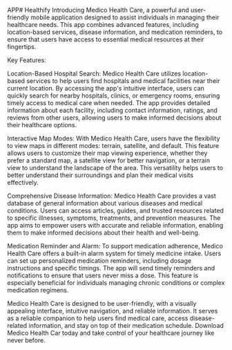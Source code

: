 APP#   H e a l t h i f y 
 
 
Introducing Medico Health Care, a powerful and user-friendly mobile application designed to assist individuals in managing their healthcare needs. This app combines advanced features, including location-based services, disease information, and medication reminders, to ensure that users have access to essential medical resources at their fingertips.

Key Features:

Location-Based Hospital Search:
Medico Health Care utilizes location-based services to help users find hospitals and medical facilities near their current location. By accessing the app's intuitive interface, users can quickly search for nearby hospitals, clinics, or emergency rooms, ensuring timely access to medical care when needed. The app provides detailed information about each facility, including contact information, ratings, and reviews from other users, allowing users to make informed decisions about their healthcare options.

Interactive Map Modes:
With Medico Health Care, users have the flexibility to view maps in different modes: terrain, satellite, and default. This feature allows users to customize their map viewing experience, whether they prefer a standard map, a satellite view for better navigation, or a terrain view to understand the landscape of the area. This versatility helps users to better understand their surroundings and plan their medical visits effectively.

Comprehensive Disease Information:
Medico Health Care provides a vast database of general information about various diseases and medical conditions. Users can access articles, guides, and trusted resources related to specific illnesses, symptoms, treatments, and prevention measures. The app aims to empower users with accurate and reliable information, enabling them to make informed decisions about their health and well-being.

Medication Reminder and Alarm:
To support medication adherence, Medico Health Care offers a built-in alarm system for timely medicine intake. Users can set up personalized medication reminders, including dosage instructions and specific timings. The app will send timely reminders and notifications to ensure that users never miss a dose. This feature is especially beneficial for individuals managing chronic conditions or complex medication regimens.

Medico Health Care is designed to be user-friendly, with a visually appealing interface, intuitive navigation, and reliable information. It serves as a reliable companion to help users find medical care, access disease-related information, and stay on top of their medication schedule. Download Medico Health Car today and take control of your healthcare journey like never before.
